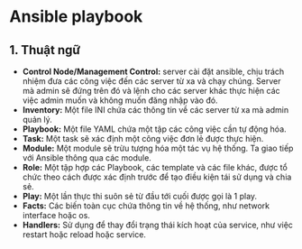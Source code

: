 # Ansible playbook
## 1. Thuật ngữ
- **Control Node/Management Control:** server cài đặt ansible, chịu trách nhiệm đưa các công việc đến các server từ xa và chạy chúng. Server mà admin sẽ đứng trên đó và lệnh cho các server khác thực hiện các việc admin muốn và không muốn đăng nhập vào đó.
- **Inventory:** Một file INI chứa các thông tin về các server từ xa mà admin quản lý.
- **Playbook:** Một file YAML chứa một tập các công việc cần tự động hóa.
- **Task:** Một task sẽ xác định một công việc đơn lẻ được thực hiện.
- **Module:** Một module sẽ trừu tượng hóa một tác vụ hệ thống. Ta giao tiếp với Ansible thông qua các module.
- **Role:** Một tập hợp các Playbook, các template và các file khác, được tổ chức theo cách được xác định trước để tạo điều kiện tái sử dụng và chia sẻ.
- **Play:** Một lần thực thi suôn sẻ từ đầu tới cuối được gọi là 1 play.
- **Facts:** Các biến toàn cục chứa thông tin về hệ thống, như network interface hoặc os.
- **Handlers:** Sử dụng để thay đổi trạng thái kích hoạt của service, như việc restart hoặc reload hoặc service.
